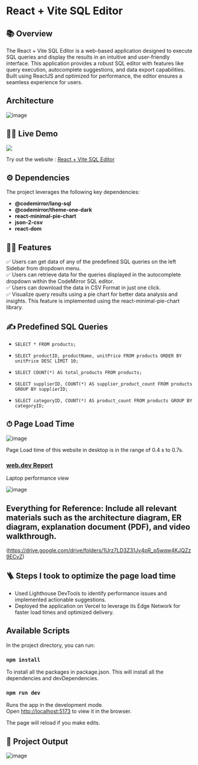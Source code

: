 # React + Vite  SQL Editor

## 📚 Overview

The React + Vite SQL Editor is a web-based application designed to execute SQL queries and display the results in an intuitive and user-friendly interface. This application provides a robust SQL editor with features like query execution, autocomplete suggestions, and data export capabilities. Built using ReactJS and optimized for performance, the editor ensures a seamless experience for users.

## Architecture
![image](https://github.com/user-attachments/assets/0f6d7843-b687-46f5-ad9c-97fc79d4f644)

## 👨‍💻 Live Demo

<a href="https://github.com/Nitish0777/nitish-sql-queries-frontend" target="blank">
<img src="https://img.shields.io/website?url=https://www.codingspace.codes&logo=github&style=flat-square" />
</a>

Try out the website : [React + Vite SQL Editor](https://nitish-sql-queries-frontend.vercel.app/)

## ⚙️ Dependencies
The project leverages the following key dependencies:
- **@codemirror/lang-sql**
- **@codemirror/theme-one-dark**
- **react-minimal-pie-chart**
- **json-2-csv**
- **react-dom**

## 👨‍💻 Features

:white_check_mark: Users can get data of any of the predefined SQL queries on the left Sidebar from dropdown menu.\
:white_check_mark: Users can retrieve data for the queries displayed in the autocomplete dropdown within the CodeMirror SQL editor.\
:white_check_mark: Users can download the data in CSV Format in just one click.\
:white_check_mark: Visualize query results using a pie chart for better data analysis and insights. This feature is implemented using the react-minimal-pie-chart library.


## ✍️ Predefined SQL Queries

- `SELECT * FROM products;`
- `SELECT productID, productName, unitPrice FROM products ORDER BY unitPrice DESC LIMIT 10;`
- `SELECT COUNT(*) AS total_products FROM products;`
- `SELECT supplierID, COUNT(*) AS supplier_product_count FROM products GROUP BY supplierID;`

- `SELECT categoryID, COUNT(*) AS product_count FROM products GROUP BY categoryID;`

## ⏱ Page Load Time
![image](https://github.com/user-attachments/assets/69e3de80-3efe-4b7f-a05d-e76cfbc45b43)

Page Load time of this website in desktop is in the range of 0.4 s to 0.7s.

### [web.dev Report](https://pagespeed.web.dev/)

Laptop performance view

![image](https://github.com/user-attachments/assets/f4460f11-a66e-41d7-8441-9081d64b8739)

## Everything for Reference: Include all relevant materials such as the architecture diagram, ER diagram, explanation document (PDF), and video walkthrough.
(https://drive.google.com/drive/folders/1Urz7LD3Z31Jy4pR_p5wqw4KJQZz9ECvZ)


## 🪜 Steps I took to optimize the page load time

- Used Lighthouse DevTools to identify performance issues and implemented actionable suggestions.
- Deployed the application on Vercel to leverage its Edge Network for faster load times and optimized delivery.

## Available Scripts

In the project directory, you can run:

### `npm install`

To install all the packages in package.json. This will install all the dependencies and devDependencies.

### `npm run dev`

Runs the app in the development mode.\
Open [http://localhost:5173](http://localhost:5173) to view it in the browser.

The page will reload if you make edits.


## 🚀 Project Output
![image](https://github.com/user-attachments/assets/573d34b4-60ca-47b6-9fb1-f121158e46be)
